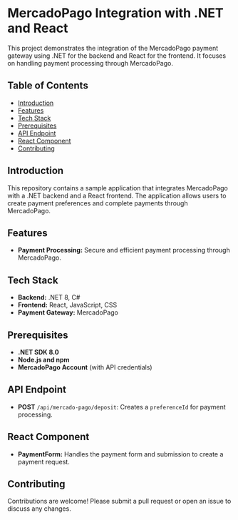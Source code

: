 # MercadoPago Integration with .NET and React

This project demonstrates the integration of the MercadoPago payment gateway using .NET for the backend and React for the frontend. It focuses on handling payment processing through MercadoPago.

## Table of Contents

- [Introduction](#introduction)
- [Features](#features)
- [Tech Stack](#tech-stack)
- [Prerequisites](#prerequisites)
- [API Endpoint](#api-endpoint)
- [React Component](#react-component)
- [Contributing](#contributing)

## Introduction

This repository contains a sample application that integrates MercadoPago with a .NET backend and a React frontend. The application allows users to create payment preferences and complete payments through MercadoPago.

## Features

- **Payment Processing:** Secure and efficient payment processing through MercadoPago.

## Tech Stack

- **Backend:** .NET 8, C#
- **Frontend:** React, JavaScript, CSS
- **Payment Gateway:** MercadoPago

## Prerequisites

- **.NET SDK 8.0**
- **Node.js and npm**
- **MercadoPago Account** (with API credentials)

## API Endpoint

- **POST** `/api/mercado-pago/deposit`: Creates a `preferenceId` for payment processing.

## React Component

- **PaymentForm:** Handles the payment form and submission to create a payment request.

## Contributing

Contributions are welcome! Please submit a pull request or open an issue to discuss any changes.
